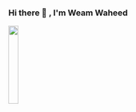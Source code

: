### Hi there 👋 , I'm Weam Waheed

<div>
  <img src="https://cdn3d.iconscout.com/3d/premium/thumb/web-developer-4506461-3738664.png" width="20%"/>
</div>
<!--
**weam-waheed2/weam-waheed2** is a ✨ _special_ ✨ repository because its `README.md` (this file) appears on your GitHub profile.

Here are some ideas to get you started:

- 🔭 I’m currently working on ...
- 🌱 I’m currently learning ...
- 👯 I’m looking to collaborate on ...
- 🤔 I’m looking for help with ...
- 💬 Ask me about ...
- 📫 How to reach me: ...
- 😄 Pronouns: ...
- ⚡ Fun fact: ...
-->
